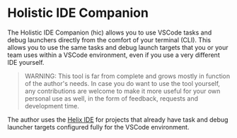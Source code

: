 # Holistic IDE Companion

The Holistic IDE Companion (hic) allows you to use VSCode tasks and debug launchers
directly from the comfort of your terminal (CLI). This allows you to use the same
tasks and debug launch targets that you or your team uses within a VSCode environment,
even if you use a very different IDE yourself.

> WARNING: This tool is far from complete and grows mostly in function of the author's needs.
> In case you do want to use the tool yourself, any contributions are welcome to make it
> more useful for your own personal use as well, in the form of feedback, requests
> and development time.

The author uses the [Helix IDE](https://helix-editor.com/) for projects that already
have task and debug launcher targets configured fully for the VSCode environment.

